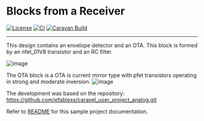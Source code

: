 # Blocks from a Receiver

[![License](https://img.shields.io/badge/License-Apache%202.0-blue.svg)](https://opensource.org/licenses/Apache-2.0) [![CI](https://github.com/efabless/caravel_user_project_analog/actions/workflows/user_project_ci.yml/badge.svg)](https://github.com/efabless/caravel_user_project_analog/actions/workflows/user_project_ci.yml) [![Caravan Build](https://github.com/efabless/caravel_user_project_analog/actions/workflows/caravan_build.yml/badge.svg)](https://github.com/efabless/caravel_user_project_analog/actions/workflows/caravan_build.yml)

---

This design contains an envelope detector and an OTA. This block is formed by an nfet_01V8 transistor and an RC filter.

![image](https://user-images.githubusercontent.com/68408995/159400079-933740d9-530a-49d9-926f-b9d27b6b1e5a.png)


The OTA block is a OTA is current mirror type with pfet transistors operating in strong and moderate inversion. 
![image](https://user-images.githubusercontent.com/68408995/159550869-00b86fc9-94ae-4efd-bafa-be7789a7e2f6.png)


The development was based on the repository: https://github.com/efabless/caravel_user_project_analog.git

Refer to [README](docs/source/index.rst) for this sample project documentation. 

